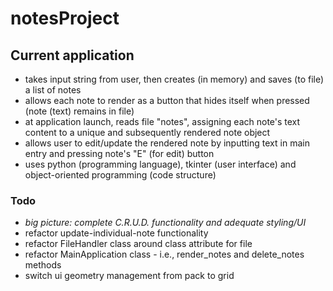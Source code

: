 # notesProject

## Current application 
- takes input string from user, then creates (in memory) and saves (to file) a list of notes
- allows each note to render as a button that hides itself when pressed (note (text) remains in file)
- at application launch, reads file "notes", assigning each note's text content to a unique and subsequently rendered note object
- allows user to edit/update the rendered note by inputting text in main entry and pressing note's "E" (for edit) button
- uses python (programming language), tkinter (user interface) and object-oriented programming (code structure)

### Todo
- *big picture: complete C.R.U.D. functionality and adequate styling/UI*
- refactor update-individual-note functionality
- refactor FileHandler class around class attribute for file
- refactor MainApplication class - i.e., render_notes and delete_notes methods
- switch ui geometry management from pack to grid 
